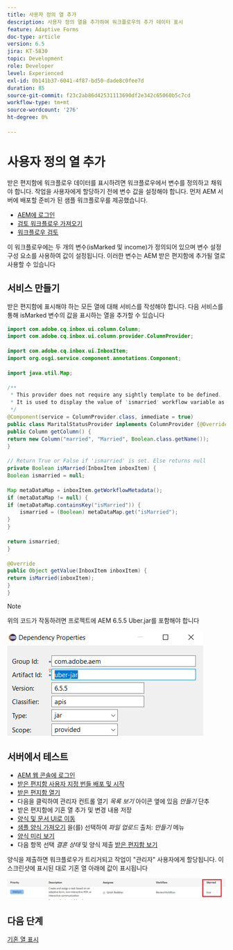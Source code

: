 ```yaml
---
title: 사용자 정의 열 추가
description: 사용자 정의 열을 추가하여 워크플로우의 추가 데이터 표시
feature: Adaptive Forms
doc-type: article
version: 6.5
jira: KT-5830
topic: Development
role: Developer
level: Experienced
exl-id: 0b141b37-6041-4f87-bd50-dade8c0fee7d
duration: 85
source-git-commit: f23c2ab86d42531113690df2e342c65060b5c7cd
workflow-type: tm+mt
source-wordcount: '276'
ht-degree: 0%

---
```


# 사용자 정의 열 추가

받은 편지함에 워크플로우 데이터를 표시하려면 워크플로우에서 변수를 정의하고 채워야 합니다. 작업을 사용자에게 할당하기 전에 변수 값을 설정해야 합니다. 먼저 AEM 서버에 배포할 준비가 된 샘플 워크플로우를 제공했습니다.

* [AEM에 로그인](http://localhost:4502/crx/de/index.jsp)
* [검토 워크플로우 가져오기](assets/review-workflow.zip)
* [워크플로우 검토](http://localhost:4502/editor.html/conf/global/settings/workflow/models/reviewworkflow.html)

이 워크플로우에는 두 개의 변수(isMarked 및 income)가 정의되어 있으며 변수 설정 구성 요소를 사용하여 값이 설정됩니다. 이러한 변수는 AEM 받은 편지함에 추가될 열로 사용할 수 있습니다

## 서비스 만들기

받은 편지함에 표시해야 하는 모든 열에 대해 서비스를 작성해야 합니다. 다음 서비스를 통해 isMarked 변수의 값을 표시하는 열을 추가할 수 있습니다

```java
import com.adobe.cq.inbox.ui.column.Column;
import com.adobe.cq.inbox.ui.column.provider.ColumnProvider;

import com.adobe.cq.inbox.ui.InboxItem;
import org.osgi.service.component.annotations.Component;

import java.util.Map;

/**
 * This provider does not require any sightly template to be defined.
 * It is used to display the value of 'ismarried' workflow variable as a column in inbox
 */
@Component(service = ColumnProvider.class, immediate = true)
public class MaritalStatusProvider implements ColumnProvider {@Override
public Column getColumn() {
return new Column("married", "Married", Boolean.class.getName());
}

// Return True or False if 'ismarried' is set. Else returns null
private Boolean isMarried(InboxItem inboxItem) {
Boolean ismarried = null;

Map metaDataMap = inboxItem.getWorkflowMetadata();
if (metaDataMap != null) {
if (metaDataMap.containsKey("isMarried")) {
    ismarried = (Boolean) metaDataMap.get("isMarried");
}
}

return ismarried;
}

@Override
public Object getValue(InboxItem inboxItem) {
return isMarried(inboxItem);
}
}
```

>[!NOTE]
>
>위의 코드가 작동하려면 프로젝트에 AEM 6.5.5 Uber.jar를 포함해야 합니다

![uber-jar](assets/uber-jar.PNG)

## 서버에서 테스트

* [AEM 웹 콘솔에 로그인](http://localhost:4502/system/console/bundles)
* [받은 편지함 사용자 지정 번들 배포 및 시작](assets/inboxcustomization.inboxcustomization.core-1.0-SNAPSHOT.jar)
* [받은 편지함 열기](http://localhost:4502/aem/inbox)
* 다음을 클릭하여 관리자 컨트롤 열기 _목록 보기_ 아이콘 옆에 있음 _만들기_ 단추
* 받은 편지함에 기혼 열 추가 및 변경 내용 저장
* [양식 및 문서 UI로 이동](http://localhost:4502/aem/forms.html/content/dam/formsanddocuments)
* [샘플 양식 가져오기](assets/snap-form.zip) 을(를) 선택하여 _파일 업로드_ 출처: _만들기_ 메뉴
* [양식 미리 보기](http://localhost:4502/content/dam/formsanddocuments/snapform/jcr:content?wcmmode=disabled)
* 다음 항목 선택 _결혼 상태_ 및 양식 제출
  [받은 편지함 보기](http://localhost:4502/aem/inbox)

양식을 제출하면 워크플로우가 트리거되고 작업이 &quot;관리자&quot; 사용자에게 할당됩니다. 이 스크린샷에 표시된 대로 기혼 열 아래에 값이 표시됩니다

![기혼-칼럼](assets/married-column.PNG)

## 다음 단계

[기혼 열 표시](./use-sightly-template.md)
